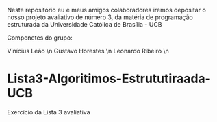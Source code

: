 Neste repositório eu e meus amigos colaboradores iremos depositar o nosso projeto avaliativo de número 3, 
da matéria de programação estruturada da Universidade Católica de Brasília - UCB
  
Componetes do grupo: 

Vinícius Leão \n
Gustavo Horestes \n
Leonardo Ribeiro \n

# Lista3-Algoritimos-Estrututiraada-UCB
Exercício da Lista 3 avaliativa
